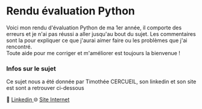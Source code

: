 # Rendu évaluation Python  
Voici mon rendu d'évaluation Python de ma 1er année, il comporte des erreurs et je n'ai pas réussi a aller jusqu'au bout du sujet. Les commentaires sont la pour expliquer ce que j'aurai aimer faire ou les problèmes que j'ai rencontré.   
Toute aide pour me corriger et m'améliorer est toujours la bienvenue ! 

### Infos sur le sujet   
Ce sujet nous a été donnée par Timothée CERCUEIL, son linkedin et son site est sont a retrouver ci-dessous  

🔗 [Linkedin ](https://www.linkedin.com/in/timothee-cercueil/)
🌐 [Site Internet](https://litchipi.site)
